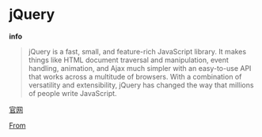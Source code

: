 # jQuery

**info**

> jQuery is a fast, small, and feature-rich JavaScript library. It makes things like HTML document traversal and manipulation, event handling, animation, and Ajax much simpler with an easy-to-use API that works across a multitude of browsers. With a combination of versatility and extensibility, jQuery has changed the way that millions of people write JavaScript.



[官网](https://jquery.com/)

[From](https://www.lxchuan12.cn/jQuery/#%E8%87%AA%E6%89%A7%E8%A1%8C%E5%8C%BF%E5%90%8D%E5%87%BD%E6%95%B0)


